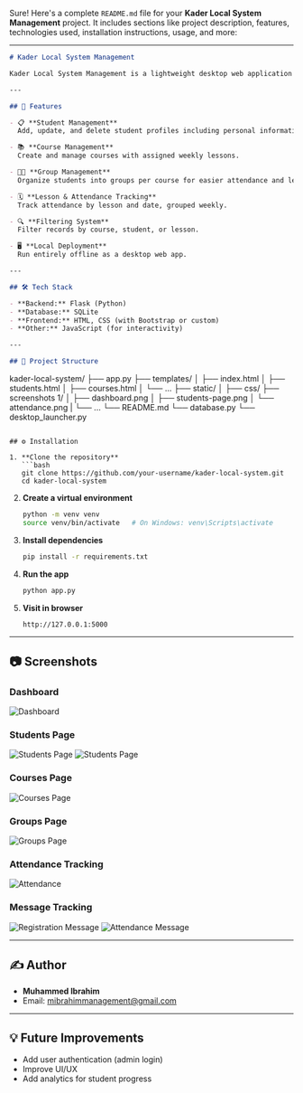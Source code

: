 Sure! Here's a complete `README.md` file for your **Kader Local System Management** project. It includes sections like project description, features, technologies used, installation instructions, usage, and more:

---

```markdown
# Kader Local System Management

Kader Local System Management is a lightweight desktop web application built with **Flask**, **SQLite**, and **HTML/CSS**. It is designed to manage students, courses, lessons, attendance, and group tracking in local learning environments such as coding academies or private classrooms.

---

## 🚀 Features

- 📋 **Student Management**  
  Add, update, and delete student profiles including personal information and course enrollments.

- 📚 **Course Management**  
  Create and manage courses with assigned weekly lessons.

- 🧑‍🏫 **Group Management**  
  Organize students into groups per course for easier attendance and lesson tracking.

- 🗓️ **Lesson & Attendance Tracking**  
  Track attendance by lesson and date, grouped weekly.

- 🔍 **Filtering System**  
  Filter records by course, student, or lesson.

- 🖥️ **Local Deployment**  
  Run entirely offline as a desktop web app.

---

## 🛠️ Tech Stack

- **Backend:** Flask (Python)
- **Database:** SQLite
- **Frontend:** HTML, CSS (with Bootstrap or custom)
- **Other:** JavaScript (for interactivity)

---

## 📂 Project Structure

```

kader-local-system/
├── app.py
├── templates/
│   ├── index.html
│   ├── students.html
│   ├── courses.html
│   └── ...
├── static/
│   ├── css/
├── screenshots 1/
│   ├── dashboard.png
│   ├── students-page.png
│   └── attendance.png
|   └── ...
└── README.md
└── database.py
└── desktop_launcher.py

````

## ⚙️ Installation

1. **Clone the repository**
   ```bash
   git clone https://github.com/your-username/kader-local-system.git
   cd kader-local-system
````

2. **Create a virtual environment**

   ```bash
   python -m venv venv
   source venv/bin/activate   # On Windows: venv\Scripts\activate
   ```

3. **Install dependencies**

   ```bash
   pip install -r requirements.txt
   ```

4. **Run the app**

   ```bash
   python app.py
   ```

5. **Visit in browser**

   ```
   http://127.0.0.1:5000
   ```

---

## 📷 Screenshots

### Dashboard
![Dashboard](ScreenshotS/dashboard.png)

### Students Page
![Students Page](Screenshots/students.png)
![Students Page](Screenshots/students2.png)

### Courses Page
![Courses Page](Screenshots/courses.png)

### Groups Page
![Groups Page](Screenshots/groups.png)

### Attendance Tracking
![Attendance](Screenshots/attendance.png)

### Message Tracking
![Registration Message](Screenshots/registration%20message.png)
![Attendance Message](Screenshots/attendance%20message.png)

---

## ✍️ Author

* **Muhammed Ibrahim**
* Email: [mibrahimmanagement@gmail.com](mailto:mibrahimmanagement@gmail.com)

---

## 💡 Future Improvements

* Add user authentication (admin login)
* Improve UI/UX
* Add analytics for student progress

```
